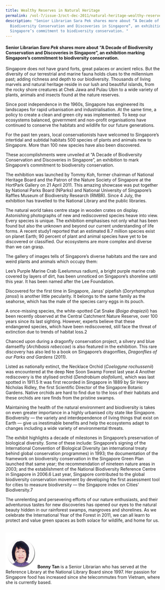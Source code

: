 ```yaml
---
title: Wealthy Reserves in Natural Heritage
permalink: /vol-7/issue-3/oct-dec-2011/natural-heritage-wealthy-reserves/
description: "Senior Librarian Sara Pek shares more about “A Decade of
  Biodiversity Conservation and Discoveries in Singapore”, an exhibition marking
  Singapore’s commitment to biodiversity conservation. "
---
```

 #### Senior Librarian _Sara Pek_ shares more about “A Decade of Biodiversity Conservation and Discoveries in Singapore”, an exhibition marking Singapore’s commitment to biodiversity conservation.
 
 Singapore does not have grand forts, great palaces or ancient relics. But the diversity of our terrestrial and marine fauna holds clues to the millennium past; adding richness and depth to our biodiversity. Thousands of living marvels and natural heritage reside in our lush and beautiful islands, from the rocky shore creatures at Chek Jawa and Pulau Ubin to a wide variety of plants, animals and insects found at the nature reserves.

Since post independence in the 1960s, Singapore has engineered its landscapes for rapid urbanisation and industrialisation. At the same time, a policy to create a clean and green city was implemented. To keep our ecosystems balanced, government and non-profit organisations have continued to conserve the habitats and wildlife for our future generations.

For the past ten years, local conservationists have welcomed to Singapore’s intertidal and subtidal habitats 500 species of plants and animals new to Singapore. More than 100 new species have also been discovered.

These accomplishments were unveiled at “A Decade of Biodiversity Conservation and Discoveries in Singapore”, an exhibition to mark Singapore’s commitment to biodiversity conservation.

The exhibition was launched by Tommy Koh, former chairman of National Heritage Board and the Patron of the Nature Society of Singapore at the HortPark Gallery on 21 April 2011. This amazing showcase was put together by National Parks Board (NParks) and National University of Singapore’s Raffles Museum of Biodiversity Research (RMBR). Since 4 July, the exhibition has travelled to the National Library and the public libraries.

The natural world takes centre stage in wooden crates on display. Astonishing photographs of new and rediscovered species heave into view. Every species is unique. The exhibition emphasises not only what has been found but also the unknown and beyond our current understanding of life forms. A recent study1 reported that an estimated 8.7 million species exist on planet Earth; 90 percent of plant and animal species have yet to be discovered or classified. Our ecosystems are more complex and diverse than we can grasp.

The gallery of images tells of Singapore’s diverse habitats and the rare and weird plants and animals which occupy them:

Lee’s Purple Marine Crab (Leelumnus radium), a bright purple marine crab covered by layers of dirt, has been unnoticed on Singapore’s shoreline until this year. It has been named after the Lee Foundation.

Discovered for the first time in Singapore, Janss’ pipefish (*Doryrhamphus janssi*) is another little pecularity. It belongs to the same family as the seahorse, which has the male of the species carry eggs in its pouch.

A once-missing species, the white-spotted Cat Snake (*Boiga drapiezii*) has been recently observed at the Central Catchment Nature Reserve, over 100 years since its last sighting. However, experts believe that these endangered species, which have been rediscovered, still face the threat of extinction due to trends of habitat loss.2

Chanced upon during a dragonfly conservation project, a silvery and blue damselfly (*Archibasis rebeccae*) is also featured in the exhibition. This rare discovery has also led to a book on Singapore’s dragonflies, *Dragonflies of our Parks and Gardens* (2011).

Listed as nationally extinct, the Necklace Orchid (*Coelogyne rochussenii*) was encountered at the deep Nee Soon Swamp Forest last year.4 Another rediscovery is the stylised orchid (*Dendrobium aloifolium*), which was last spotted in 1911.5 It was first recorded in Singapore in 1889 by Sir Henry Nicholas Ridley, the first Scientific Director of the Singapore Botanic Gardens. Native orchids are hard to find due to the loss of their habitats and these orchids are rare finds from the pristine swamps.

Maintaining the health of the natural environment and biodiversity is takes on even greater importance in a highly urbanised city state like Singapore. Biodiversity — the variety and interdependence of living things that exist on Earth — give us inestimable benefits and help the ecosystems adapt to changes including a wide variety of environmental threats.

The exhibit highlights a decade of milestones in Singapore’s preservation of biological diversity. Some of these include: Singapore’s signing of the International Convention of Biological Diversity (an international treaty behind global conservation programmes) in 1993; the documentation of the framework on biodiversity conservation in the Singapore Green Plan launched that same year; the recommendation of nineteen nature areas in 2003; and the establishment of the National Biodiversity Reference Centre in Singapore in 2006.6 Last year, Singapore contributed to the global biodiversity conservation movement by developing the first assessment tool for cities to measure biodiversity — the Singapore index on Cities’ Biodiversity.7

The unrelenting and persevering efforts of our nature enthusiasts, and their adventurous tastes for new discoveries has opened our eyes to the natural beauty hidden in our rainforest swamps, mangroves and shorelines. As we celebrate the International Year of the Forest in 2011, we can all learn to protect and value green spaces as both solace for wildlife, and home for us.


<br>
<div style="background-color: white;">
<br/>
<img src="/images/vol-9-issue-3/In%20Cookery%20We%20Trust/Bonny_Tan.png" style="width: 100px; height: 100px;"/>
<b>Bonny Tan</b> is a Senior Librarian who has served at the Reference Library at the National Library Board since 1997. Her passion for Singapore food has increased since she telecommutes from Vietnam, where she is currently based.</div>


